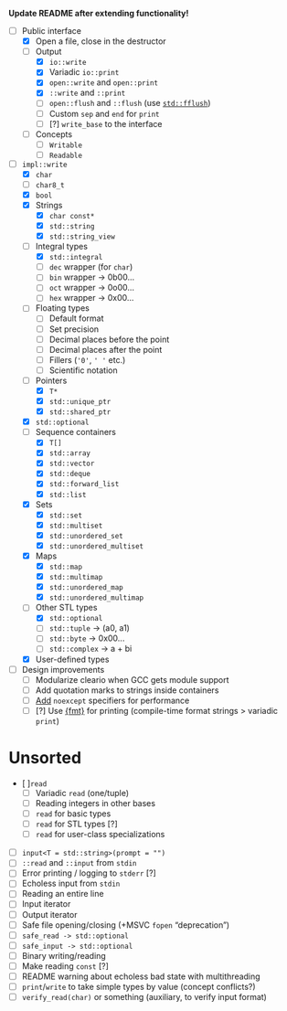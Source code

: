 **Update README after extending functionality!**

* [ ] Public interface
	* [x] Open a file, close in the destructor
	* [ ] Output
		* [x] `io::write`
		* [x] Variadic `io::print`
		* [x] `open::write` and `open::print`
		* [x] `::write` and `::print`
		* [ ] `open::flush` and `::flush` (use [`std::fflush`](https://en.cppreference.com/w/cpp/io/c/fflush))
		* [ ] Custom `sep` and `end` for `print`
		* [ ] [?] `write_base` to the interface
	* [ ] Concepts
		* [ ] `Writable`
		* [ ] `Readable`
* [ ] `impl::write`
	* [x] `char`
	* [ ] `char8_t`
	* [x] `bool`
	* [x] Strings
		* [x] `char const*`
		* [x] `std::string`
		* [x] `std::string_view`
	* [ ] Integral types
		* [x] `std::integral`
		* [ ] `dec` wrapper (for `char`)
		* [ ] `bin` wrapper -> 0b00...
		* [ ] `oct` wrapper -> 0o00...
		* [ ] `hex` wrapper -> 0x00...
	* [ ] Floating types
		* [ ] Default format
		* [ ] Set precision
		* [ ] Decimal places before the point
		* [ ] Decimal places after the point
		* [ ] Fillers (`'0'`, `' '` etc.)
		* [ ] Scientific notation
	* [ ] Pointers
		* [x] `T*`
		* [x] `std::unique_ptr`
		* [x] `std::shared_ptr`
	* [x] `std::optional`
	* [ ] Sequence containers
		* [x] `T[]`
		* [x] `std::array`
		* [x] `std::vector`
		* [x] `std::deque`
		* [x] `std::forward_list`
		* [x] `std::list`
	* [x] Sets
		* [x] `std::set`
		* [x] `std::multiset`
		* [x] `std::unordered_set`
		* [x] `std::unordered_multiset`
	* [x] Maps
		* [x] `std::map`
		* [x] `std::multimap`
		* [x] `std::unordered_map`
		* [x] `std::unordered_multimap`
	* [ ] Other STL types
		* [x] `std::optional`
		* [ ] `std::tuple` -> (a0, a1)
		* [ ] `std::byte` -> 0x00...
		* [ ] `std::complex` -> a + bi
	* [x] User-defined types
* [ ] Design improvements
	* [ ] Modularize cleario when GCC gets module support
	* [ ] Add quotation marks to strings inside containers
	* [ ] [Add](https://stackoverflow.com/questions/42832657/what-can-and-what-cant-throw-an-exception-in-c/42835627#42835627) `noexcept` specifiers for performance
	* [ ] [?] Use [{fmt}](https://github.com/fmtlib/fmt) for printing (compile-time format strings > variadic `print`)

# Unsorted

* [ ]`read`
	* [ ] Variadic `read` (one/tuple)
	* [ ] Reading integers in other bases
	* [ ] `read` for basic types
	* [ ] `read` for STL types [?]
	* [ ] `read` for user-class specializations
* [ ] `input<T = std::string>(prompt = "")`
* [ ] `::read` and `::input` from `stdin`
* [ ] Error printing / logging to `stderr` [?]
* [ ] Echoless input from `stdin`
* [ ] Reading an entire line
* [ ] Input iterator
* [ ] Output iterator
* [ ] Safe file opening/closing (+MSVC `fopen` “deprecation”)
* [ ] `safe_read -> std::optional`
* [ ] `safe_input -> std::optional`
* [ ] Binary writing/reading
* [ ] Make reading `const` [?]
* [ ] README warning about echoless bad state with multithreading
* [ ] `print`/`write` to take simple types by value (concept conflicts?)
* [ ] `verify_read(char)` or something (auxiliary, to verify input format)
